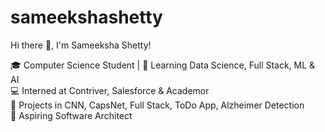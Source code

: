# sameekshashetty
Hi there 👋, I'm Sameeksha Shetty!

🎓 Computer Science Student | 🌱 Learning Data Science, Full Stack, ML & AI  
💻 Interned at Contriver, Salesforce & Academor  
🧠 Projects in CNN, CapsNet, Full Stack, ToDo App, Alzheimer Detection  
🚀 Aspiring Software Architect   
